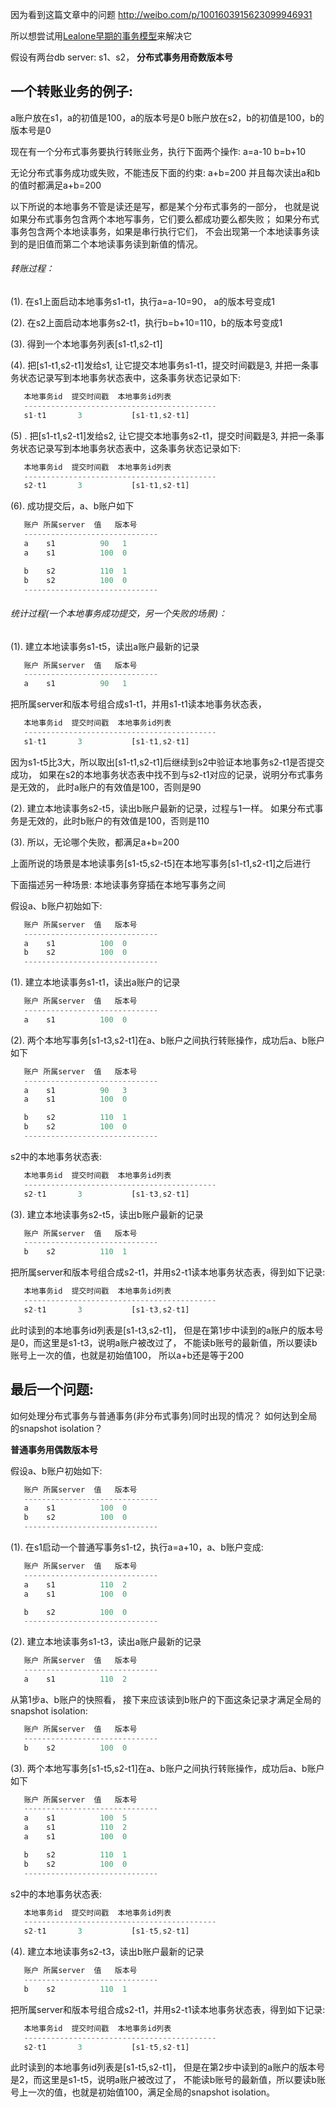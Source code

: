因为看到这篇文章中的问题 http://weibo.com/p/1001603915623099946931

所以想尝试用[Lealone早期的事务模型](https://github.com/codefollower/Lealone/blob/master/docs/%E8%AE%BE%E8%AE%A1%E6%96%87%E6%A1%A3/%E5%88%86%E5%B8%83%E5%BC%8F%E4%BA%8B%E5%8A%A1%E6%A8%A1%E5%9E%8B.md)来解决它

假设有两台db server: s1、s2， **分布式事务用奇数版本号**
## 一个转账业务的例子:

a账户放在s1，a的初值是100，a的版本号是0
b账户放在s2，b的初值是100，b的版本号是0

现在有一个分布式事务要执行转账业务，执行下面两个操作:
a=a-10
b=b+10

无论分布式事务成功或失败，不能违反下面的约束:
a+b=200
并且每次读出a和b的值时都满足a+b=200

以下所说的本地事务不管是读还是写，都是某个分布式事务的一部分，
也就是说如果分布式事务包含两个本地写事务，它们要么都成功要么都失败；
如果分布式事务包含两个本地读事务，如果是串行执行它们，
不会出现第一个本地读事务读到的是旧值而第二个本地读事务读到新值的情况。
###### 转账过程：

(1). 在s1上面启动本地事务s1-t1，执行a=a-10=90， a的版本号变成1

(2). 在s2上面启动本地事务s2-t1，执行b=b+10=110，b的版本号变成1

(3). 得到一个本地事务列表[s1-t1,s2-t1]

(4). 把[s1-t1,s2-t1]发给s1, 让它提交本地事务s1-t1，提交时间戳是3, 
   并把一条事务状态记录写到本地事务状态表中，这条事务状态记录如下:

``` javascript
   本地事务id  提交时间戳  本地事务id列表
   -------------------------------------------
   s1-t1       3           [s1-t1,s2-t1]
```

(5) . 把[s1-t1,s2-t1]发给s2, 让它提交本地事务s2-t1，提交时间戳是3, 
   并把一条事务状态记录写到本地事务状态表中，这条事务状态记录如下:

``` javascript
   本地事务id  提交时间戳  本地事务id列表
   -------------------------------------------
   s2-t1       3           [s1-t1,s2-t1]
```

(6). 成功提交后，a、b账户如下

``` javascript
   账户 所属server  值   版本号
   ------------------------------
   a    s1          90   1
   a    s1          100  0

   b    s2          110  1
   b    s2          100  0 
   ------------------------------
```
###### 统计过程(一个本地事务成功提交，另一个失败的场景)：

(1). 建立本地读事务s1-t5，读出a账户最新的记录

``` javascript
   账户 所属server  值   版本号
   ------------------------------
   a    s1          90   1
```

   把所属server和版本号组合成s1-t1，并用s1-t1读本地事务状态表，

``` javascript
   本地事务id  提交时间戳  本地事务id列表
   -------------------------------------------
   s1-t1       3           [s1-t1,s2-t1]
```

   因为s1-t5比3大，所以取出[s1-t1,s2-t1]后继续到s2中验证本地事务s2-t1是否提交成功，
   如果在s2的本地事务状态表中找不到与s2-t1对应的记录，说明分布式事务是无效的，
   此时a账户的有效值是100，否则是90

(2). 建立本地读事务s2-t5，读出b账户最新的记录，过程与1一样。
   如果分布式事务是无效的，此时b账户的有效值是100，否则是110

(3). 所以，无论哪个失败，都满足a+b=200

上面所说的场景是本地读事务[s1-t5,s2-t5]在本地写事务[s1-t1,s2-t1]之后进行

下面描述另一种场景:
本地读事务穿插在本地写事务之间

假设a、b账户初始如下:

``` javascript
   账户 所属server  值   版本号
   ------------------------------
   a    s1          100  0
   b    s2          100  0 
   ------------------------------
```

(1). 建立本地读事务s1-t1，读出a账户的记录

``` javascript
   账户 所属server  值   版本号
   ------------------------------
   a    s1          100  0
```

(2). 两个本地写事务[s1-t3,s2-t1]在a、b账户之间执行转账操作，成功后a、b账户如下

``` javascript
   账户 所属server  值   版本号
   ------------------------------
   a    s1          90   3
   a    s1          100  0

   b    s2          110  1
   b    s2          100  0 
   ------------------------------
```

   s2中的本地事务状态表:

``` javascript
   本地事务id  提交时间戳  本地事务id列表
   -------------------------------------------
   s2-t1       3           [s1-t3,s2-t1]
```

(3). 建立本地读事务s2-t5，读出b账户最新的记录

``` javascript
   账户 所属server  值   版本号
   ------------------------------
   b    s2          110  1
```

   把所属server和版本号组合成s2-t1，并用s2-t1读本地事务状态表，得到如下记录:

``` javascript
   本地事务id  提交时间戳  本地事务id列表
   -------------------------------------------
   s2-t1       3           [s1-t3,s2-t1]
```

   此时读到的本地事务id列表是[s1-t3,s2-t1]，
   但是在第1步中读到的a账户的版本号是0，而这里是s1-t3，说明a账户被改过了，
   不能读b账号的最新值，所以要读b账号上一次的值，也就是初始值100，
   所以a+b还是等于200
## 最后一个问题:

如何处理分布式事务与普通事务(非分布式事务)同时出现的情况？
如何达到全局的snapshot isolation？

**普通事务用偶数版本号**

假设a、b账户初始如下:

``` javascript
   账户 所属server  值   版本号
   ------------------------------
   a    s1          100  0
   b    s2          100  0 
   ------------------------------
```

(1). 在s1启动一个普通写事务s1-t2，执行a=a+10，a、b账户变成:

``` javascript
   账户 所属server  值   版本号
   ------------------------------
   a    s1          110  2
   a    s1          100  0

   b    s2          100  0 
   ------------------------------
```

(2). 建立本地读事务s1-t3，读出a账户最新的记录

``` javascript
   账户 所属server  值   版本号
   ------------------------------
   a    s1          110  2
```

   从第1步a、b账户的快照看，
   接下来应该读到b账户的下面这条记录才满足全局的snapshot isolation:

``` javascript
   账户 所属server  值   版本号
   ------------------------------
   b    s2          100  0 
```

(3). 两个本地写事务[s1-t5,s2-t1]在a、b账户之间执行转账操作，成功后a、b账户如下

``` javascript
   账户 所属server  值   版本号
   ------------------------------
   a    s1          100  5
   a    s1          110  2
   a    s1          100  0

   b    s2          110  1
   b    s2          100  0 
   ------------------------------
```

   s2中的本地事务状态表:

``` javascript
   本地事务id  提交时间戳  本地事务id列表
   -------------------------------------------
   s2-t1       3           [s1-t5,s2-t1]
```

(4). 建立本地读事务s2-t3，读出b账户最新的记录

``` javascript
   账户 所属server  值   版本号
   ------------------------------
   b    s2          110  1
```

   把所属server和版本号组合成s2-t1，并用s2-t1读本地事务状态表，得到如下记录:

``` javascript
   本地事务id  提交时间戳  本地事务id列表
   -------------------------------------------
   s2-t1       3           [s1-t5,s2-t1]
```

   此时读到的本地事务id列表是[s1-t5,s2-t1]，
   但是在第2步中读到的a账户的版本号是2，而这里是s1-t5，说明a账户被改过了，
   不能读b账号的最新值，所以要读b账号上一次的值，也就是初始值100，满足全局的snapshot isolation。

